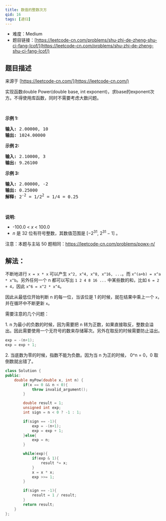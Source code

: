 ```yaml
---
title: 数值的整数次方
qid: 16
tags: [递归]
---
```



- 难度：Medium
- 题目链接：[https://leetcode-cn.com/problems/shu-zhi-de-zheng-shu-ci-fang-lcof/](https://leetcode-cn.com/problems/shu-zhi-de-zheng-shu-ci-fang-lcof/)


## 题目描述

来源于 [https://leetcode-cn.com/](https://leetcode-cn.com/)

<p>实现函数double Power(double base, int exponent)，求base的exponent次方。不得使用库函数，同时不需要考虑大数问题。</p>

<p>&nbsp;</p>

<p><strong>示例 1:</strong></p>

<pre><strong>输入:</strong> 2.00000, 10
<strong>输出:</strong> 1024.00000
</pre>

<p><strong>示例&nbsp;2:</strong></p>

<pre><strong>输入:</strong> 2.10000, 3
<strong>输出:</strong> 9.26100
</pre>

<p><strong>示例&nbsp;3:</strong></p>

<pre><strong>输入:</strong> 2.00000, -2
<strong>输出:</strong> 0.25000
<strong>解释:</strong> 2<sup>-2</sup> = 1/2<sup>2</sup> = 1/4 = 0.25</pre>

<p>&nbsp;</p>

<p><strong>说明:</strong></p>

<ul>
	<li>-100.0 &lt;&nbsp;<em>x</em>&nbsp;&lt; 100.0</li>
	<li><em>n</em>&nbsp;是 32 位有符号整数，其数值范围是&nbsp;[&minus;2<sup>31</sup>,&nbsp;2<sup>31&nbsp;</sup>&minus; 1] 。</li>
</ul>

<p>注意：本题与主站 50 题相同：<a href="https://leetcode-cn.com/problems/powx-n/">https://leetcode-cn.com/problems/powx-n/</a></p>


## 解法：

不断地进行 `x = x * x` 可以产生 `x^2, x^4, x^8, x^16, ...`。而 `x^(a+b) = x^a * x^b`。另外任何一个 n 都可以写出 `1 2 4 8 16 ...` 中某些数的和，比如 `6 = 2 + 4`，因此 `x^6 = x^2 * x^4`。

因此从最低位开始判断 n 的每一位，当该位是 1 的时候，就在结果中乘上一个 `x`，并在循环中不断更新 `x`。

需要注意的几个问题：

1\. n 为最小的负数的时候，因为需要把 n 转为正数，如果直接取反，整数会溢出。因此需要使用一个无符号的数来存储幂次。另外在取反的时候需要防止溢出。

```cpp
exp = -(n+1);
exp = exp + 1;
```

2\. 当底数为零的时候，指数不能为负数。因为当 n 为正的时候， 0^n = 0，0 取倒数就出错了。


```c++
class Solution {
public:
    double myPow(double x, int n) {
		if(x == 0 && n < 0){
			throw invalid_argument();
		}

        double result = 1;
        unsigned int exp;
        int sign = n < 0 ? -1 : 1;

        if(sign == -1){
            exp = -(n+1);
			exp = exp + 1;
        }else{
			exp = n;
		}

        while(exp){
            if(exp & 1){
                result *= x;
            }
            x = x * x;
            exp >>= 1;
        }

        if(sign == -1){
            result = 1 / result;
        }
        return result;
    }
};
```
